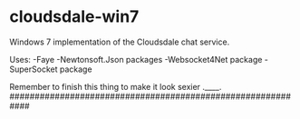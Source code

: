 cloudsdale-win7
===============

Windows 7 implementation of the Cloudsdale chat service.

Uses:
-Faye
-Newtonsoft.Json packages
-Websocket4Net package
-SuperSocket package

Remember to finish this thing to make it look sexier .____.
############################################################
